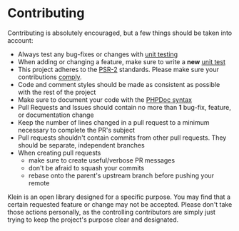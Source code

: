# Contributing

Contributing is absolutely encouraged, but a few things should be taken into account:

- Always test any bug-fixes or changes with [unit testing][unit-testing]
- When adding or changing a feature, make sure to write a **new** [unit test][unit-testing]
- This project adheres to the [PSR-2][psr-2] standards. Please make sure your contributions [comply][code-sniffer].
- Code and comment styles should be made as consistent as possible with the rest of the project
- Make sure to document your code with the [PHPDoc syntax][php-doc]
- Pull Requests and Issues should contain no more than **1** bug-fix, feature, or documentation change
- Keep the number of lines changed in a pull request to a minimum necessary to complete the PR's subject
- Pull requests shouldn't contain commits from other pull requests. They should be separate, independent branches
- When creating pull requests
   - make sure to create useful/verbose PR messages
   - don't be afraid to squash your commits
   - rebase onto the parent's upstream branch before pushing your remote

Klein is an open library designed for a specific purpose. You may find that a certain requested feature or change may not be accepted. Please don't take those actions personally, as the controlling contributors are simply just trying to keep the project's purpose clear and designated.

 [unit-testing]: README.md#unit-testing
 [psr-2]: https://github.com/php-fig/fig-standards/blob/master/accepted/PSR-2-coding-style-guide.md
 [code-sniffer]: https://github.com/squizlabs/PHP_CodeSniffer
 [php-doc]: https://docs.phpdoc.org/references/phpdoc/index.html
